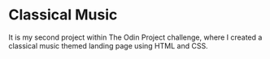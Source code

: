 # Classical Music

It is my second project within The Odin Project challenge, where I created a classical music themed landing page using HTML and CSS.
